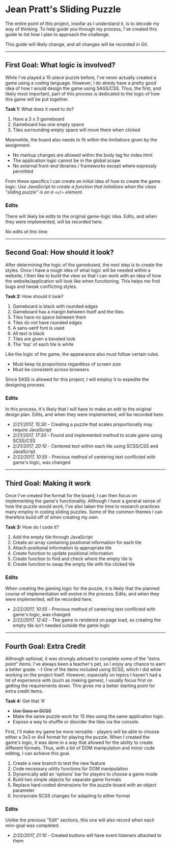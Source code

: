 # Jean Pratt's Sliding Puzzle

The entire point of this project, insofar as I understand it, is to decode my way of thinking. To help guide you through my process, I've created this guide to list how I plan to approach the challenge. 

This guide will likely change, and all changes will be recorded in Git.

---

## First Goal: What logic is involved?

While I've played a 15-piece puzzle before, I've never actually created a game using a coding language. However, I do alredy have a pretty good idea of how I would design the game using SASS/CSS. Thus, the first, and likely most important, part of this process is dedicated to the logic of how this game will be put together.

**Task 1:** What does it need to do?

1. Have a 3 x 3 gameboard
2. Gameboard has one empty space
3. Tiles surrounding empty space will move there when clicked

Meanwhile, the board also needs to fit within the limitations
given by the assignment. 

- No markup changes are allowed within the body tag for index.html
- The application logic cannot be in the global scope
- No external front-end libraries / frameworks except where expressly permitted

From these specifics I can create an initial idea of how to create the game logic: *Use JavaScript to create a function that initializes when the class "sliding puzzle" is on a `<ul>` element.*

### Edits

There will likely be edits to the original game-logic idea. Edits, and when they were implemented, will be recorded here.

*No edits at this time.*

---

## Second Goal: How should it look?

After determining the logic of the gameboard, the next step is to create the styles. Once I have a rough idea of what logic will be needed within a website, I then like to build the view so that I can work with an idea of how the website/application will look like when functioning. This helps me find bugs and tweak conflicting styles.

**Task 2:** How should it look?

1. Gameboard is black with rounded edges
2. Gameboard has a margin between itself and the tiles
3. Tiles have no space between them
4. Tiles do not have rounded edges
5. A sans-serif font is used
6. All text is black
7. Tiles are given a beveled look
8. The 'top' of each tile is white 

Like the logic of the game, the appearance also must follow certain rules.

- Must keep its proportions regardless of screen size
- Must be consistent across browsers

Since SASS is allowed for this project, I will employ it to expedite the designing process.

### Edits

In this process, it's likely that I will have to make an edit to the original design plan. Edits, and when they were implemented, will be recorded here.

- *2/21/2017, 15:30* - Creating a puzzle that scales proportionally may require JavaScript
- *2/21/2017, 17:30* - Found and implemented method to scale game using SCSS/CSS
- *2/21/2017, 20:10* - Centered text within each tile using SCSS/CSS and JavaScript
- *2/22/2017, 10:55* - Previous method of centering text conflicted with game's logic, was changed

---

## Third Goal: Making it work

Once I've created the format for the board, I can then focus on implementing the game's functionality. Although I have a general sense of how the puzzle would work, I've also taken the time to research practices many employ in coding sliding puzzles. Some of the common themes I can therefore build off of when creating my own.

**Task 3:** How do I code it?

1. Add the empty tile through JavaScript
2. Create an array containing positional information for each tile
3. Attach positional information to appropriate tile
4. Create function to update positional information
5. Create function to find and check where the empty tile is
6. Create function to swap the empty tile with the clicked tile

### Edits

When creating the gaming logic for the puzzle, it is likely that the planned course of implementation will evolve in the process. Edits, and when they were implemented, will be recorded here.

- *2/22/2017, 10:55* - Previous method of centering text conflicted with game's logic, was changed
- *2/22/2017, 12:42* - The game is rendered on page load, so creating the empty tile isn't needed outside the game logic

---

## Fourth Goal: Extra Credit

Although optional, it was strongly advised to complete some of the "extra point" items. I've always been a teacher's pet, so I enjoy any chance to earn a better grade. :-) One of the items included using SCSS, which I did while working on the project itself. However, especially on topics I haven't had a lot of experience with (such as making games), I usually focus first on getting the requirements down. This gives me a better starting point for extra credit items.

**Task 4:** Get that 'A'

* ~~Use Sass or SCSS~~
* Make the same puzzle work for 15 tiles using the same application logic.
* Expose a way to shuffle or disorder the tiles via the console.

First, I'll make my game be more versatile - players will be able to choose either a 3x3 or 4x4 format for playing the puzzle. When I created the game's logic, it was done in a way that allowed for the ability to create different formats. Thus, with a bit of DOM manipulation and minor code editing, I can achieve this goal.

1. Create a new branch to test the new feature
2. Code necessary utility functions for DOM manipulation
3. Dynamically add an 'options' bar for players to choose a game mode
4. Build two simple objects for separate game formats
5. Replace hard-coded dimensions for the puzzle-board with an object parameter
6. Incorporate SCSS changes for adapting to either format

### Edits

Unlike the previous "Edit" sections, this one will also record when each mini-goal was completed.

- *2/22/2017, 21:10* - Created buttons will have event listeners attached to them